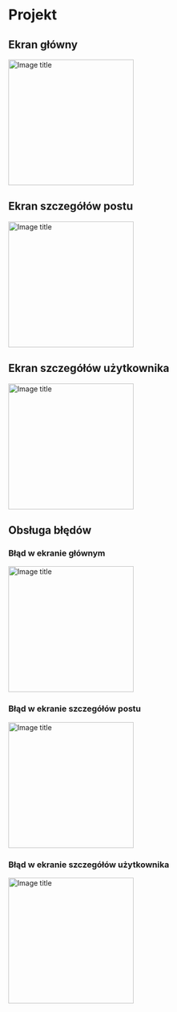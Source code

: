 # Projekt
## Ekran główny
<img src="https://github.com/Szymon-Domagala/JsonPlaceholderApiProjcet/blob/main/Gifs/EkranGlowny-ezgif.com-video-to-gif-converter.gif?raw=true" alt="Image title" width="250">

## Ekran szczegółów postu
<img src="https://github.com/Szymon-Domagala/JsonPlaceholderApiProjcet/blob/main/Gifs/EkranSzczegolowPostu-ezgif.com-video-to-gif-converter.gif?raw=true" alt="Image title" width="250">

## Ekran szczegółów użytkownika
<img src="https://github.com/Szymon-Domagala/JsonPlaceholderApiProjcet/blob/main/Gifs/EkranSzczegolowUzytkownika-ezgif.com-video-to-gif-converter.gif?raw=true" alt="Image title" width="250">

## Obsługa błędów
### Błąd w ekranie głównym
<img src="https://github.com/Szymon-Domagala/JsonPlaceholderApiProjcet/blob/main/Gifs/EkranGlownyBlad-ezgif.com-video-to-gif-converter.gif?raw=true" alt="Image title" width="250">

### Błąd w ekranie szczegółów postu
<img src="https://github.com/Szymon-Domagala/JsonPlaceholderApiProjcet/blob/main/Gifs/EkranSzczegolowPostuBlad-ezgif.com-video-to-gif-converter.gif?raw=true" alt="Image title" width="250">

### Błąd w ekranie szczegółów użytkownika
<img src="https://github.com/Szymon-Domagala/JsonPlaceholderApiProjcet/blob/main/Gifs/EkranSzczegolowUzytkownikaBlad-ezgif.com-video-to-gif-converter.gif?raw=true" alt="Image title" width="250">
